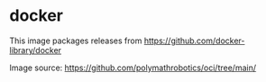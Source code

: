 # docker

This image packages releases from https://github.com/docker-library/docker

Image source: https://github.com/polymathrobotics/oci/tree/main/
